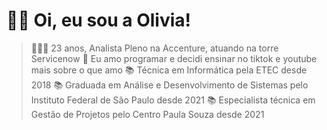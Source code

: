# 👋🏽 Oi, eu sou a Olivia!

> 👩🏽‍🦱 23 anos, Analista Pleno na Accenture, atuando na torre Servicenow
> 💖 Eu amo programar e decidi ensinar no tiktok e youtube mais sobre o que amo
> 📚 Técnica em Informática pela ETEC desde 2018
> 📚 Graduada em Análise e Desenvolvimento de Sistemas pelo Instituto Federal de São Paulo desde 2021
> 📚 Especialista técnica em Gestão de Projetos pelo Centro Paula Souza desde 2021
